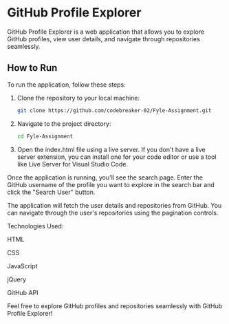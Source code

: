 # GitHub Profile Explorer
GitHub Profile Explorer is a web application that allows you to explore GitHub profiles, view user details, and navigate through repositories seamlessly.

## How to Run

To run the application, follow these steps:

1. Clone the repository to your local machine:

   ```bash
   git clone https://github.com/codebreaker-02/Fyle-Assignment.git

   ```
   
2. Navigate to the project directory:
   ```bash
   cd Fyle-Assignment

   ```

3. Open the index.html file using a live server. If you don't have a live server extension, you can install one for your code editor or use a tool like Live Server for Visual Studio Code.

Once the application is running, you'll see the search page. Enter the GitHub username of the profile you want to explore in the search bar and click the "Search User" button.

The application will fetch the user details and repositories from GitHub. You can navigate through the user's repositories using the pagination controls.

Technologies Used:

HTML

CSS

JavaScript

jQuery

GitHub API


Feel free to explore GitHub profiles and repositories seamlessly with GitHub Profile Explorer!
